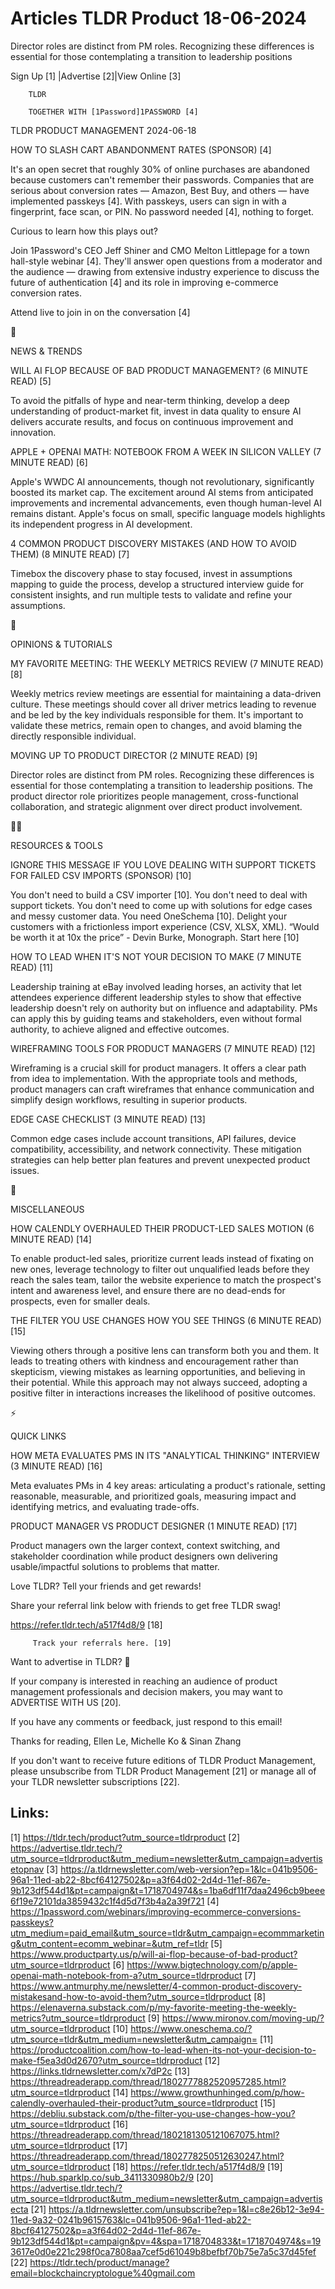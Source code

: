 # Articles TLDR Product 18-06-2024

Director roles are distinct from PM roles. Recognizing these
differences is essential for those contemplating a transition to
leadership positions  

 Sign Up [1] |Advertise [2]|View Online [3] 

		TLDR 

		TOGETHER WITH [1Password]1PASSWORD [4]

TLDR PRODUCT MANAGEMENT 2024-06-18

 HOW TO SLASH CART ABANDONMENT RATES (SPONSOR) [4] 

 It's an open secret that roughly 30% of online purchases are
abandoned because customers can't remember their passwords.
Companies that are serious about conversion rates — Amazon, Best
Buy, and others — have implemented passkeys [4]. With passkeys,
users can sign in with a fingerprint, face scan, or PIN. No password
needed [4], nothing to forget.

Curious to learn how this plays out?

Join 1Password's CEO Jeff Shiner and CMO Melton Littlepage for a town
hall-style webinar [4]. They'll answer open questions from a moderator
and the audience — drawing from extensive industry experience to
discuss the future of authentication [4] and its role in improving
e-commerce conversion rates.

Attend live to join in on the conversation [4]

📱 

NEWS & TRENDS

 WILL AI FLOP BECAUSE OF BAD PRODUCT MANAGEMENT? (6 MINUTE READ) [5] 

 To avoid the pitfalls of hype and near-term thinking, develop a deep
understanding of product-market fit, invest in data quality to ensure
AI delivers accurate results, and focus on continuous improvement and
innovation. 

 APPLE + OPENAI MATH: NOTEBOOK FROM A WEEK IN SILICON VALLEY (7 MINUTE
READ) [6] 

 Apple's WWDC AI announcements, though not revolutionary,
significantly boosted its market cap. The excitement around AI stems
from anticipated improvements and incremental advancements, even
though human-level AI remains distant. Apple's focus on small,
specific language models highlights its independent progress in AI
development. 

 4 COMMON PRODUCT DISCOVERY MISTAKES (AND HOW TO AVOID THEM) (8 MINUTE
READ) [7] 

 Timebox the discovery phase to stay focused, invest in assumptions
mapping to guide the process, develop a structured interview guide for
consistent insights, and run multiple tests to validate and refine
your assumptions. 

🚀 

OPINIONS & TUTORIALS

 MY FAVORITE MEETING: THE WEEKLY METRICS REVIEW (7 MINUTE READ) [8] 

 Weekly metrics review meetings are essential for maintaining a
data-driven culture. These meetings should cover all driver metrics
leading to revenue and be led by the key individuals responsible for
them. It's important to validate these metrics, remain open to
changes, and avoid blaming the directly responsible individual. 

 MOVING UP TO PRODUCT DIRECTOR (2 MINUTE READ) [9] 

 Director roles are distinct from PM roles. Recognizing these
differences is essential for those contemplating a transition to
leadership positions. The product director role prioritizes people
management, cross-functional collaboration, and strategic alignment
over direct product involvement. 

🧑‍💻 

RESOURCES & TOOLS

 IGNORE THIS MESSAGE IF YOU LOVE DEALING WITH SUPPORT TICKETS FOR
FAILED CSV IMPORTS (SPONSOR) [10] 

 You don't need to build a CSV importer [10]. You don't need to deal
with support tickets. You don't need to come up with solutions for
edge cases and messy customer data. You need OneSchema [10]. Delight
your customers with a frictionless import experience (CSV, XLSX, XML).
“Would be worth it at 10x the price” - Devin Burke, Monograph.
Start here [10]

 HOW TO LEAD WHEN IT'S NOT YOUR DECISION TO MAKE (7 MINUTE READ) [11] 

 Leadership training at eBay involved leading horses, an activity that
let attendees experience different leadership styles to show that
effective leadership doesn't rely on authority but on influence and
adaptability. PMs can apply this by guiding teams and stakeholders,
even without formal authority, to achieve aligned and effective
outcomes. 

 WIREFRAMING TOOLS FOR PRODUCT MANAGERS (7 MINUTE READ) [12] 

 Wireframing is a crucial skill for product managers. It offers a
clear path from idea to implementation. With the appropriate tools and
methods, product managers can craft wireframes that enhance
communication and simplify design workflows, resulting in superior
products. 

 EDGE CASE CHECKLIST (3 MINUTE READ) [13] 

 Common edge cases include account transitions, API failures, device
compatibility, accessibility, and network connectivity. These
mitigation strategies can help better plan features and prevent
unexpected product issues. 

🎁 

MISCELLANEOUS

 HOW CALENDLY OVERHAULED THEIR PRODUCT-LED SALES MOTION (6 MINUTE
READ) [14] 

 To enable product-led sales, prioritize current leads instead of
fixating on new ones, leverage technology to filter out unqualified
leads before they reach the sales team, tailor the website experience
to match the prospect's intent and awareness level, and ensure there
are no dead-ends for prospects, even for smaller deals. 

 THE FILTER YOU USE CHANGES HOW YOU SEE THINGS (6 MINUTE READ) [15] 

 Viewing others through a positive lens can transform both you and
them. It leads to treating others with kindness and encouragement
rather than skepticism, viewing mistakes as learning opportunities,
and believing in their potential. While this approach may not always
succeed, adopting a positive filter in interactions increases the
likelihood of positive outcomes. 

⚡ 

QUICK LINKS

 HOW META EVALUATES PMS IN ITS "ANALYTICAL THINKING" INTERVIEW (3
MINUTE READ) [16] 

 Meta evaluates PMs in 4 key areas: articulating a product's
rationale, setting reasonable, measurable, and prioritized goals,
measuring impact and identifying metrics, and evaluating trade-offs. 

 PRODUCT MANAGER VS PRODUCT DESIGNER (1 MINUTE READ) [17] 

 Product managers own the larger context, context switching, and
stakeholder coordination while product designers own delivering
usable/impactful solutions to problems that matter. 

Love TLDR? Tell your friends and get rewards!

 Share your referral link below with friends to get free TLDR swag! 

 https://refer.tldr.tech/a517f4d8/9 [18] 

		 Track your referrals here. [19] 

Want to advertise in TLDR? 📰

 If your company is interested in reaching an audience of product
management professionals and decision makers, you may want to
ADVERTISE WITH US [20]. 

 If you have any comments or feedback, just respond to this email! 

Thanks for reading, 
Ellen Le, Michelle Ko & Sinan Zhang 

If you don't want to receive future editions of TLDR Product
Management, please unsubscribe from TLDR Product Management [21] or
manage all of your TLDR newsletter subscriptions [22]. 

 

Links:
------
[1] https://tldr.tech/product?utm_source=tldrproduct
[2] https://advertise.tldr.tech/?utm_source=tldrproduct&utm_medium=newsletter&utm_campaign=advertisetopnav
[3] https://a.tldrnewsletter.com/web-version?ep=1&lc=041b9506-96a1-11ed-ab22-8bcf64127502&p=a3f64d02-2d4d-11ef-867e-9b123df544d1&pt=campaign&t=1718704974&s=1ba6df11f7daa2496cb9beee6f19e72101da3859432c1f4d5d7f3b4a2a39f721
[4] https://1password.com/webinars/improving-ecommerce-conversions-passkeys?utm_medium=paid_email&utm_source=tldr&utm_campaign=ecommmarketing&utm_content=ecomm_webinar=&utm_ref=tldr
[5] https://www.productparty.us/p/will-ai-flop-because-of-bad-product?utm_source=tldrproduct
[6] https://www.bigtechnology.com/p/apple-openai-math-notebook-from-a?utm_source=tldrproduct
[7] https://www.antmurphy.me/newsletter/4-common-product-discovery-mistakesand-how-to-avoid-them?utm_source=tldrproduct
[8] https://elenaverna.substack.com/p/my-favorite-meeting-the-weekly-metrics?utm_source=tldrproduct
[9] https://www.mironov.com/moving-up/?utm_source=tldrproduct
[10] https://www.oneschema.co/?utm_source=tldr&utm_medium=newsletter&utm_campaign=
[11] https://productcoalition.com/how-to-lead-when-its-not-your-decision-to-make-f5ea3d0d2670?utm_source=tldrproduct
[12] https://links.tldrnewsletter.com/x7dP2c
[13] https://threadreaderapp.com/thread/1802777882520957285.html?utm_source=tldrproduct
[14] https://www.growthunhinged.com/p/how-calendly-overhauled-their-product?utm_source=tldrproduct
[15] https://debliu.substack.com/p/the-filter-you-use-changes-how-you?utm_source=tldrproduct
[16] https://threadreaderapp.com/thread/1802181305121067075.html?utm_source=tldrproduct
[17] https://threadreaderapp.com/thread/1802778250512630247.html?utm_source=tldrproduct
[18] https://refer.tldr.tech/a517f4d8/9
[19] https://hub.sparklp.co/sub_3411330980b2/9
[20] https://advertise.tldr.tech/?utm_source=tldrproduct&utm_medium=newsletter&utm_campaign=advertisecta
[21] https://a.tldrnewsletter.com/unsubscribe?ep=1&l=c8e26b12-3e94-11ed-9a32-0241b9615763&lc=041b9506-96a1-11ed-ab22-8bcf64127502&p=a3f64d02-2d4d-11ef-867e-9b123df544d1&pt=campaign&pv=4&spa=1718704833&t=1718704974&s=193617e0d0e221c298f0ca7808aa7cef5d61049b8befbf70b75e7a5c37d45fef
[22] https://tldr.tech/product/manage?email=blockchaincryptologue%40gmail.com